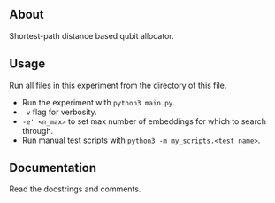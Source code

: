 About
-
Shortest-path distance based qubit allocator.

Usage
-
Run all files in this experiment from the directory of this file.
- Run the experiment with `python3 main.py`.
- `-v` flag for verbosity.
- `-e' <n_max>` to set max number of embeddings for which to search through.
- Run manual test scripts with `python3 -m my_scripts.<test name>`.

Documentation
-
Read the docstrings and comments.
